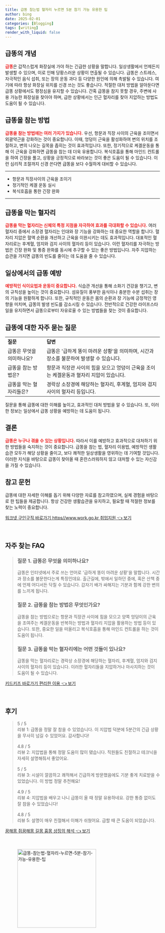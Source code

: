 ```yaml
---
title: 급똥 참는법 혈자리 누르면 5분 참기 가능 유용한 팁
author: bing
date: 2025-02-01
categories: [Blogging]
tags: [writing]
render_with_liquid: false
---
```



<h2 id='급똥의 개념'>급똥의 개념</h2>

<p><b><span style="color: #ee2323;">급똥</span></b>은 갑작스럽게 화장실에 가야 하는 긴급한 상황을 말합니다. 일상생활에서 언제든지 발생할 수 있으며, 이로 인해 당황스러운 상황이 연출될 수 있습니다. 급똥은 스트레스, 자극적인 음식 섭취, 또는 장의 운동 과다 등 다양한 원인에 의해 촉발될 수 있습니다. 여기에 따라 항상 화장실 위치를 신경 쓰는 것도 좋습니다. 적절한 대처 방법을 알아둔다면 급똥 상황에서도 평정심을 유지할 수 있습니다. 간혹 급똥을 참지 못할 경우, 주변에 사용 가능한 화장실을 찾아야 하며, 급한 상황에서는 인근 혈자리를 찾아 지압하는 방법도 도움이 될 수 있습니다.</p>

<h2 id='급똥을 참는 방법'>급똥을 참는 방법</h2>

<p><b><span style="color: #ee2323;">급똥을 참는 방법에는 여러 가지가 있습니다.</span></b> 우선, 항문과 직장 사이의 근육을 조이면서 외괄약근을 강화하는 것이 중요합니다. 이때, 엉덩이 근육을 활성화하여 변의 위치를 조절하고, 변의 나오는 길목을 좁히는 것이 효과적입니다. 또한, 정기적으로 케겔운동을 통해 이 근육을 강화하면 급똥을 참는 데 더욱 유용합니다. 복식호흡을 통해 마인드 컨트롤을 하여 긴장을 풀고, 상황을 긍정적으로 바라보는 것이 좋은 도움이 될 수 있습니다. 이런 심리적 조절까지 신경 쓴다면 급똥을 보다 수월하게 대비할 수 있습니다.</p>

<hr />

<ul>
    <li>항문과 직장사이의 근육을 조이기</li>
    <li>정기적인 케겔 운동 실시</li>
    <li>복식호흡을 통한 긴장 완화</li>
</ul>

<hr />

<h2 id='급똥을 막는 혈자리'>급똥을 막는 혈자리</h2>

<p><b><span style="color: #ee2323;">급똥을 막는 혈자리는 신체의 특정 지점을 자극하여 효과를 극대화할 수 있습니다.</span></b> 여러 혈자리 중에서 소장경 혈자리는 인대와 장 기능을 강화하는 데 중요한 역할을 합니다. 혈자리 지압은 혈액 순환을 개선하고 근육을 이완시키는 데도 효과적입니다. 대표적인 혈자리로는 후계혈, 엄지와 검지 사이의 혈자리 등이 있습니다. 이런 혈자리를 자극하는 방법은 긴장 완화 및 통증 완화를 동시에 추구할 수 있는 좋은 방법입니다. 자주 지압하는 습관을 가지면 급똥의 빈도를 줄이는 데 도움을 줄 수 있습니다.</p>

<h2 id='일상에서의 급똥 예방'>일상에서의 급똥 예방</h2>

<p><b><span style="color: #ee2323;">예방적인 식이요법과 운동이 중요합니다.</span></b> 식습관 개선을 통해 소화기 건강을 챙기고, 변의 규칙성을 높이는 것이 중요합니다. 섬유질이 풍부한 음식이나 충분한 수분 섭취는 장의 기능을 원활하게 합니다. 또한, 규칙적인 운동은 몸의 순환과 장 기능에 긍정적인 영향을 미치며, 급똥의 발생 빈도를 감소시킬 수 있습니다. 전반적으로 건강한 라이프스타일을 유지하면서 급똥으로부터 자유로울 수 있는 방법들을 찾는 것이 중요합니다.</p>

<h2 id='급똥에 대한 자주 묻는 질문'>급똥에 대한 자주 묻는 질문</h2>

<table>
    <tr>
        <td><b>질문</b></td>
        <td><b>답변</b></td>
    </tr>
    <tr>
        <td>급똥은 무엇을 의미하나요?</td>
        <td>급똥은 '급하게 똥이 마려운 상황'을 의미하며, 시간과 장소를 불문하여 발생할 수 있습니다.</td>
    </tr>
    <tr>
        <td>급똥을 참는 방법은?</td>
        <td>항문과 직장관 사이의 힘을 모으고 엉덩이 근육을 조이는 케겔운동과 혈자리 지압이 있습니다.</td>
    </tr>
    <tr>
        <td>급똥을 막는 혈자리들은?</td>
        <td>경락상 소장경에 해당하는 혈자리, 후계혈, 엄지와 검지 사이의 혈자리 등입니다.</td>
    </tr>
</table>

<p>질문을 통해 급똥에 대한 이해를 높이고, 효과적인 대처 방법을 알 수 있습니다. 또, 이러한 정보는 일상에서 급똥 상황을 예방하는 데 도움이 됩니다.</p>

<h2 id='결론'>결론</h2>

<p><b><span style="color: #ee2323;">급똥은 누구나 겪을 수 있는 상황입니다.</span></b> 따라서 이를 예방하고 효과적으로 대처하기 위한 방법들을 숙지하는 것이 중요합니다. 급똥을 참는 법, 혈자리 이용법, 예방적인 생활습관 모두가 해당 상황을 줄이고, 보다 쾌적한 일상생활을 영위하는 데 기여할 것입니다. 이러한 지식을 바탕으로 급똥이 찾아올 때 혼란스러워하지 않고 대처할 수 있는 자신감을 가질 수 있습니다.</p>

<h2 id='참고 문헌'>참고 문헌</h2>

<p>급똥에 대한 자세한 이해를 돕기 위해 다양한 자료를 참고하였으며, 실제 경험을 바탕으로 한 팁들을 제공합니다. 항상 건강한 생활습관을 유지하고, 필요할 때 적절한 정보를 찾는 노력이 중요합니다.</p>


<p><a class="click-button" title="워크넷 구인구직 바로가기 https//www.work.go.kr 취업지원" href="https://aptwhite.github.io/posts/%EC%9B%8C%ED%81%AC%EB%84%B7-%EA%B5%AC%EC%9D%B8%EA%B5%AC%EC%A7%81-%EB%B0%94%EB%A1%9C%EA%B0%80%EA%B8%B0-httpswww.work.go.kr-%EC%B7%A8%EC%97%85%EC%A7%80%EC%9B%90/" rel="dofollow">워크넷 구인구직 바로가기 https//www.work.go.kr 취업지원 👈 보기</a></p><br>
<h2 id='자주_찾는_FAQ'>자주 찾는 FAQ</h2>
<div itemscope="" itemtype="https://schema.org/FAQPage"> 
<blockquote> 
<div itemscope="" itemprop="mainEntity" itemtype="https://schema.org/Question"> 
<h3 itemprop="name">질문 1. 급똥은 무엇을 의미하나요?</h3> 
<div itemscope="" itemprop="acceptedAnswer" itemtype="https://schema.org/Answer"> 
<span itemprop="text"> 
<p>급똥은 인터넷에서 주로 쓰는 언어로 '급하게 똥이 마려운 상황'을 말합니다. 시간과 장소를 불문한다는게 특징인데요. 출근길에, 밖에서 일하던 중에, 혹은 산책 중에 언제 어디서든 닥칠 수 있습니다. 갑자기 배가 싸해지는 기분과 함께 강한 변의를 느끼게 됩니다.</p> 
</span> 
</div> 
</div> 
<div itemscope="" itemprop="mainEntity" itemtype="https://schema.org/Question"> 
<h3 itemprop="name">질문 2. 급똥을 참는 방법은 무엇인가요?</h3> 
<div itemscope="" itemprop="acceptedAnswer" itemtype="https://schema.org/Answer"> 
<span itemprop="text"> 
<p>급똥을 참는 방법으로는 항문과 직장관 사이에 힘을 모으고 양쪽 엉덩이의 근육을 조여주는 케겔운동을 반복하는 방법과 혈자리 지압을 활용하는 방법 등이 있습니다. 또한, 중요한 일을 떠올리고 복식호흡을 통해 마인드 컨트롤을 하는 것이 도움이 됩니다.</p> 
</span> 
</div> 
</div> 
<div itemscope="" itemprop="mainEntity" itemtype="https://schema.org/Question"> 
<h3 itemprop="name">질문 3. 급똥을 막는 혈자리에는 어떤 것들이 있나요?</h3> 
<div itemscope="" itemprop="acceptedAnswer" itemtype="https://schema.org/Answer"> 
<span itemprop="text"> 
<p>급똥을 막는 혈자리로는 경락상 소장경에 해당하는 혈자리, 후계혈, 엄지와 검지 사이의 혈자리 등이 있습니다. 이러한 혈자리들을 지압하거나 마사지하는 것이 도움이 될 수 있습니다.</p> 
</span> 
</div> 
</div> 
</blockquote> 
</div>
<p><a class="click-button" title="키드키즈 바로가기 편리한 이용" href="https://aptwhite.github.io/posts/%ED%82%A4%EB%93%9C%ED%82%A4%EC%A6%88-%EB%B0%94%EB%A1%9C%EA%B0%80%EA%B8%B0-%ED%8E%B8%EB%A6%AC%ED%95%9C-%EC%9D%B4%EC%9A%A9/" rel="dofollow">키드키즈 바로가기 편리한 이용 👈 보기</a></p><br>
<h2 id='후기'>후기</h2>
<div itemscope itemtype="https://schema.org/Product">
  <blockquote>
  <div itemprop="review" itemscope itemtype="https://schema.org/Review">
      <div itemprop="reviewRating" itemscope itemtype="https://schema.org/Rating"> <span itemprop="ratingValue">5</span> / <span itemprop="bestRating">5</span> </div>
      <span itemprop="reviewBody">리뷰 1: 급똥을 정말 잘 참을 수 있었습니다. 이 지압법 덕분에 5분간의 긴급 상황을 무사히 넘길 수 있었어요. 감사합니다!</span>
  </div>
  <br>
  <div itemprop="review" itemscope itemtype="https://schema.org/Review">
      <div itemprop="reviewRating" itemscope itemtype="https://schema.org/Rating"> <span itemprop="ratingValue">4.8</span> / <span itemprop="bestRating">5</span> </div>
      <span itemprop="reviewBody">리뷰 2: 지압법을 통해 정말 도움이 많이 됐습니다. 직원들도 친절하고 테크닉을 자세히 설명해줘서 좋았어요.</span>
  </div>
  <br>
  <div itemprop="review" itemscope itemtype="https://schema.org/Review">
      <div itemprop="reviewRating" itemscope itemtype="https://schema.org/Rating"> <span itemprop="ratingValue">5</span> / <span itemprop="bestRating">5</span> </div>
      <span itemprop="reviewBody">리뷰 3: 시설이 깔끔하고 쾌적해서 긴급하게 방문했음에도 기분 좋게 치료받을 수 있었습니다. 이 방법 정말 추천해요!</span>
  </div>
  <br>
  <div itemprop="review" itemscope itemtype="https://schema.org/Review">
      <div itemprop="reviewRating" itemscope itemtype="https://schema.org/Rating"> <span itemprop="ratingValue">4.9</span> / <span itemprop="bestRating">5</span> </div>
      <span itemprop="reviewBody">리뷰 4: 지압법을 배우고 나니 급똥이 올 때 정말 유용하네요. 강한 통증 없이도 잘 참을 수 있었습니다!</span>
  </div>
  <br>
  <div itemprop="review" itemscope itemtype="https://schema.org/Review">
      <div itemprop="reviewRating" itemscope itemtype="https://schema.org/Rating"> <span itemprop="ratingValue">4.8</span> / <span itemprop="bestRating">5</span> </div>
      <span itemprop="reviewBody">리뷰 5: 설명이 매우 친절해서 이해가 쉬웠어요. 급할 때 큰 도움이 되었습니다.</span>
  </div>
  </blockquote>
</div>
<p><a class="click-button" title="꿈해몽 쥐꿈해몽 길몽 흉몽 상징의 해석" href="https://aptwhite.github.io/posts/%EA%BF%88%ED%95%B4%EB%AA%BD-%EC%A5%90%EA%BF%88%ED%95%B4%EB%AA%BD-%EA%B8%B8%EB%AA%BD-%ED%9D%89%EB%AA%BD-%EC%83%81%EC%A7%95%EC%9D%98-%ED%95%B4%EC%84%9D/" rel="dofollow">꿈해몽 쥐꿈해몽 길몽 흉몽 상징의 해석 👈 보기</a></p><br>
<figure class="image"><img src="https://aptwhite.github.io/assets/img/thumbnail/급똥-참는법-혈자리-누르면-5분-참기-가능-유용한-팁.webp" alt="급똥-참는법-혈자리-누르면-5분-참기-가능-유용한-팁" width="256" height="256"></figure>